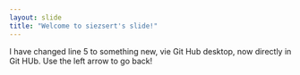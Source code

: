 ```yaml
---
layout: slide
title: "Welcome to siezsert's slide!"
---
```

I have changed line 5 to something new, vie Git Hub desktop, now directly in Git HUb.
Use the left arrow to go back!
